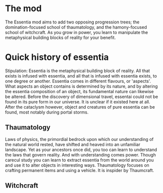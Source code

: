 # The mod
The Essentia mod aims to add two opposing progression trees; the domination-focused school of thaumatology, and the hamony-focused school of witchcraft.  As you grow in power, you learn to manipulate the metaphysical building blocks of reality for your benefit.

# Quick history of essentia
Stipulation: Essentia is the metaphysical building block of reality. All that exists is infused with essentia, and all that is infused with essentia exists, to one degree or another. Essentia comes in different flavours, or 'aspects'. What aspects an object contains is determined by its nature, and by altering the essentia composition of an object, its fundamental nature can likewise be altered.
Before the discovery of dimensional travel, essentai could not be found in its pure form in our universe. It is unclear if it existed here at all.
After the cataclysm however, object and creatures of pure essentia can be found, most notably during portal storms.

## Thaumatology
Laws of physics, the primordial bedrock upon which our understanding of the natural world rested, have shifted and heaved into an unfamiliar landscape. Yet as your ancestors once did, you too can learn to understand the laws that govern reality. And with understanding comes power. Though carecul study you can learn to extract essentia from the world around you and use it to alter objects in interesting ways.
Thaumatology focuses on crafting permanent items and using a vehicle. It is inspider by Thaumcraft.

## Witchcraft
